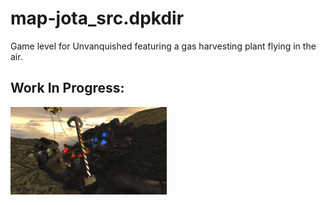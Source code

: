 # map-jota_src.dpkdir
Game level for Unvanquished featuring a gas harvesting plant flying in the air.

## Work In Progress:
[<img src="readme_meta/preview_levelshots/1.jpg" width="250"/>](screenshot.jpg)
